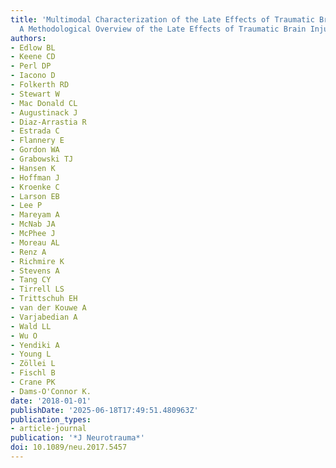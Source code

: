 ```yaml
---
title: 'Multimodal Characterization of the Late Effects of Traumatic Brain Injury:
  A Methodological Overview of the Late Effects of Traumatic Brain Injury Project'
authors:
- Edlow BL
- Keene CD
- Perl DP
- Iacono D
- Folkerth RD
- Stewart W
- Mac Donald CL
- Augustinack J
- Diaz-Arrastia R
- Estrada C
- Flannery E
- Gordon WA
- Grabowski TJ
- Hansen K
- Hoffman J
- Kroenke C
- Larson EB
- Lee P
- Mareyam A
- McNab JA
- McPhee J
- Moreau AL
- Renz A
- Richmire K
- Stevens A
- Tang CY
- Tirrell LS
- Trittschuh EH
- van der Kouwe A
- Varjabedian A
- Wald LL
- Wu O
- Yendiki A
- Young L
- Zöllei L
- Fischl B
- Crane PK
- Dams-O'Connor K.
date: '2018-01-01'
publishDate: '2025-06-18T17:49:51.480963Z'
publication_types:
- article-journal
publication: '*J Neurotrauma*'
doi: 10.1089/neu.2017.5457
---
```

